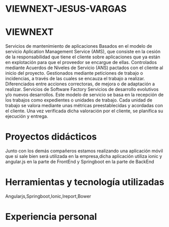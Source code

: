 # VIEWNEXT-JESUS-VARGAS
<h1>VIEWNEXT</h1>
Servicios de mantenimiento de aplicaciones
Basados en el modelo de servicio Aplication Management Service (AMS), que consiste en la cesión de la responsabilidad que tiene el cliente sobre aplicaciones que ya están en explotación para que el proveedor se encargue de ellas.
Controlados mediante Acuerdos de Niveles de Servicio (ANS) pactados con el cliente al inicio del proyecto.
Gestionados mediante peticiones de trabajo o incidencias, a través de las cuales se encauza el trabajo a realizar.
Diferenciados entre acciones correctoras, de mejora o de adaptación a realizar.
Servicios de Software Factory
Servicios de desarrollo evolutivos y/o nuevos desarrollos.
Este modelo de servicio se basa en la recepción de los trabajos como expedientes o unidades de trabajo. Cada unidad de trabajo se valora mediante unas métricas preestablecidas y acordadas con el cliente. Una vez verificada dicha valoración por el cliente, se planifica su ejecución y entrega.




<h1>Proyectos didácticos</h1>
Junto con los demás compañeros estamos realizando una aplicación móvil que si sale bien será utilizada en la empresa,dicha aplicación utiliza ionic y angular.js en la parte de FrontEnd y Springboot en la parte de BackEnd


<h1>Herramientas y tecnología utilizadas</h1>
Angularjs,Springboot,Ionic,Ireport,Bower

<h1>Experiencia personal</h1>
